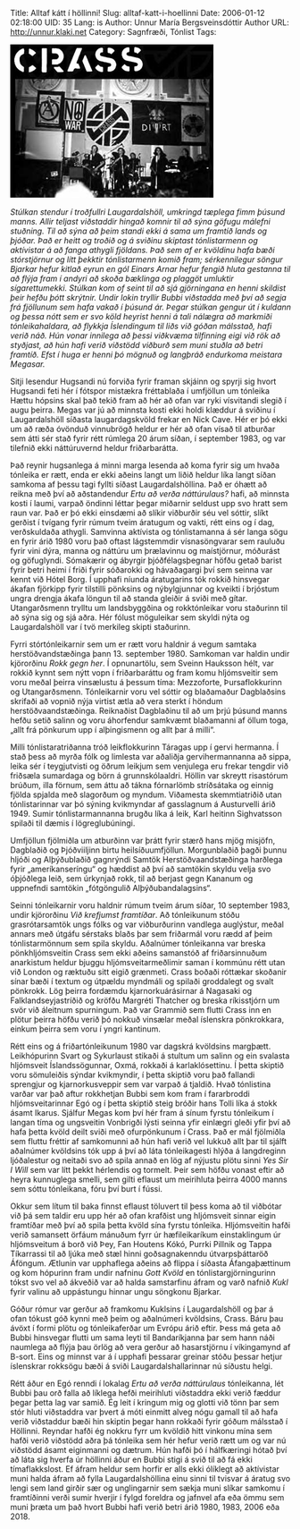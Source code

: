 Title: Alltaf kátt í höllinni!
Slug: alltaf-katt-i-hoellinni
Date: 2006-01-12 02:18:00
UID: 35
Lang: is
Author: Unnur María Bergsveinsdóttir
Author URL: http://unnur.klaki.net
Category: Sagnfræði, Tónlist
Tags:

![Pönkhljómsveitin Crass á tónleikum](61.jpg)

_Stúlkan stendur í troðfullri Laugardalshöll, umkringd tæplega fimm þúsund manns. Allir teljast viðstaddir hingað komnir til að sýna göfugu málefni stuðning. Til að sýna að þeim standi ekki á sama um framtíð lands og þjóðar. Það er heitt og troðið og á sviðinu skiptast tónlistarmenn og aktívistar á að fanga athygli fjöldans. Það sem af er kvöldinu hafa bæði stórstjörnur og lítt þekktir tónlistarmenn komið fram; sérkennilegur söngur Bjarkar hefur kitlað eyrun en gól Einars Arnar hefur fengið hluta gestanna til að flýja fram í andyri að skoða bæklinga og plaggöt umluktir sígarettumekki. Stúlkan kom of seint til að sjá gjörningana en henni skildist þeir hefðu þótt skrýtnir. Undir lokin tryllir Bubbi viðstadda með því að segja frá fjöllunum sem hafa vakað í þúsund ár. Þegar stúlkan gengur út í kuldann og þessa nótt sem er svo köld heyrist henni á tali nálægra að markmiði tónleikahaldara, að flykkja Íslendingum til liðs við góðan málsstað, hafi verið náð. Hún vonar innilega að þessi viðkvæma tilfinning eigi við rök að styðjast, að hún hafi verið viðstödd viðburð sem muni stuðla að betri framtíð. Efst í huga er henni þó mögnuð og langþráð endurkoma meistara Megasar._

Sitji lesendur Hugsandi nú forviða fyrir framan skjáinn og spyrji sig hvort Hugsandi feti hér í fótspor mistækra fréttablaða í umfjöllun um tónleika Hættu hópsins skal það tekið fram að hér að ofan var ryki vísvitandi slegið í augu þeirra. Megas var jú að minnsta kosti ekki holdi klæddur á sviðinu í Laugardalshöll síðasta laugardagskvöld frekar en Nick Cave. Hér er þó ekki um að ræða óvönduð vinnubrögð heldur er hér að ofan vísað til atburðar sem átti sér stað fyrir rétt rúmlega 20 árum síðan, í september 1983, og var tilefnið ekki náttúruvernd heldur friðarbarátta.

Það reynir hugsanlega á minni marga lesenda að koma fyrir sig um hvaða tónleika er rætt, enda er ekki aðeins langt um liðið heldur líka langt síðan samkoma af þessu tagi fyllti síðast Laugardalshöllina. Það er óhætt að reikna með því að aðstandendur _Ertu að verða náttúrulaus?_ hafi, að minnsta kosti í laumi, varpað öndinni léttar þegar miðarnir seldust upp svo hratt sem raun var. Það er þó ekki einsdæmi að slíkir viðburðir séu vel sóttir, slíkt gerðist í tvígang fyrir rúmum tveim áratugum og vakti, rétt eins og í dag, verðskuldaða athygli. Samvinna aktívista og tónlistamanna á sér langa sögu en fyrir árið 1980 voru það oftast lágstemmdir vísnasöngvarar sem rauluðu fyrir vini dýra, manna og náttúru um þrælavinnu og maístjörnur, móðurást og göfuglyndi. Sómakærir og ábyrgir þjóðfélagsþegnar höfðu getað barist fyrir betri heimi í friði fyrir sóðarokki og hávaðagargi því sem seinna var kennt við Hótel Borg.  Í upphafi níunda áratugarins tók rokkið hinsvegar ákafan fjörkipp fyrir tilstilli pönksins og nýbylgjunnar og kveikti í brjóstum ungra drengja ákafa löngun til að standa gleiðir á sviði með gítar. Utangarðsmenn trylltu um landsbyggðina og rokktónleikar voru staðurinn til að sýna sig og sjá aðra. Hér fólust möguleikar sem skyldi nýta og Laugardalshöll var í tvö merkileg skipti staðurinn.

Fyrri stórtónleikarnir sem um er rætt voru haldnir á vegum samtaka herstöðvandstæðinga þann 13. september 1980. Samkoman var haldin undir kjörorðinu _Rokk gegn her_. Í opnunartölu, sem Sveinn Hauksson hélt, var rokkið kynnt sem nýtt vopn í friðarbaráttu og fram komu hljómsveitir sem voru meðal þeirra vinsælustu á þessum tíma: Mezzoforte, Þursaflokkurinn og Utangarðsmenn. Tónleikarnir voru vel sóttir og blaðamaður Dagblaðsins skrifaði að vopnið nýja virtist ætla að vera sterkt í höndum herstöðvaandstæðinga. Reiknaðist Dagblaðinu til að um þrjú þúsund manns hefðu setið salinn og voru áhorfendur samkvæmt blaðamanni af öllum toga, „allt frá pönkurum upp í alþingismenn og allt þar á milli“.

Milli tónlistaratriðanna tróð leikflokkurinn Táragas upp í gervi hermanna. Í stað þess að myrða fólk og limlesta var aðaliðja gervihermannanna að sippa, leika sér í teygjutvisti og öðrum leikjum sem venjulega eru frekar tengdir við friðsæla sumardaga og börn á grunnskólaaldri. Höllin var skreytt risastórum brúðum, illa förnum, sem áttu að tákna fórnarlömb stríðsátaka og einnig fjölda spjalda með slagorðum og myndum. Viðamesta skemmtiatriðið utan tónlistarinnar var þó sýning kvikmyndar af gasslagnum á Austurvelli árið 1949.  Sumir tónlistarmannanna brugðu líka á leik, Karl heitinn Sighvatsson spilaði til dæmis í lögreglubúningi.

Umfjöllun fjölmiðla um atburðinn var þrátt fyrir stærð hans mjög misjöfn, Dagblaðið og Þjóðviiljinn birtu heilsíðuumfjöllun. Morgunblaðið þagði þunnu hljóði og Alþýðublaðið gagnrýndi Samtök Herstöðvaandstæðinga harðlega fyrir „ameríkanseríngu“ og hæddist að því að samtökin skyldu velja svo óþjóðlega leið, sem úrkynjað rokk, til að berjast gegn Kananum og uppnefndi samtökin „fótgöngulið Alþýðubandalagsins“.

Seinni tónleikarnir voru haldnir rúmum tveim árum síðar, 10 september 1983, undir kjörorðinu _Við krefjumst framtíðar_. Að tónleikunum stóðu grasrótarsamtök ungs fólks og var viðburðurinn vandlega auglýstur, meðal annars með útgáfu sérstaks blaðs þar sem friðarmál voru rædd af þeim tónlistarmönnum sem spila skyldu. Aðalnúmer tónleikanna var breska pönkhljómsveitin Crass sem ekki aðeins samanstóð af friðarsinnuðum anarkistum heldur bjuggu hljómsveitarmeðlimir saman í kommúnu rétt utan við London og ræktuðu sitt eigið grænmeti. Crass boðaði róttækar skoðanir sínar bæði í textum og útpældu myndmáli og spilaði groddalegt og svalt pönkrokk. Lög þeirra fordæmdu kjarnorkuárásirnar á Nagasaki og Falklandseyjastríðið og kröfðu Margréti Thatcher og breska ríkisstjórn um svör við áleitnum spurningum. Það var Grammið sem flutti Crass inn en plötur þeirra höfðu verið þó nokkuð vinsælar meðal íslenskra pönkrokkara, einkum þeirra sem voru í yngri kantinum.

Rétt eins og á friðartónleikunum 1980 var dagskrá kvöldsins margþætt. Leikhópurinn Svart og Sykurlaust stikaði á stultum um salinn og ein svalasta hljómsveit Íslandssögunnar, Oxmá, rokkaði á karlaklósettinu. Í þetta skiptið voru sömuleiðis sýndar kvikmyndir, í þetta skiptið voru það fallandi sprengjur og kjarnorkusveppir sem var varpað á tjaldið. Hvað tónlistina varðar var það aftur rokkhetjan Bubbi sem kom fram í fararbroddi hljómsveitarinnar Egó og í þetta skiptið steig bróðir hans Tolli líka á stokk ásamt Ikarus. Sjálfur Megas kom því hér fram á sínum fyrstu tónleikum í langan tíma og ungsveitin Vonbrigði lýsti seinna yfir einlægri gleði yfir því að hafa þetta kvöld deilt sviði með ofurpönkunum í Crass. Það er mál fjölmiðla sem fluttu fréttir af samkomunni að hún hafi verið vel lukkuð allt þar til sjálft aðalnúmer kvöldsins tók upp á því að láta tónleikagesti hlýða á langdreginn ljóðalestur og neitaði svo að spila annað en lög af nýjustu plötu sinni _Yes Sir I Will_ sem var lítt þekkt hérlendis og tormelt. Þeir sem höfðu vonast eftir að heyra kunnuglega smelli, sem gilti eflaust um meirihluta þeirra 4000 manns sem sóttu tónleikana, fóru því burt í fússi.

Okkur sem lítum til baka finnst eflaust töluvert til þess koma að til viðbótar við þá sem taldir eru upp hér að ofan krafðist ung hljómsveit sinnar eigin framtíðar með því að spila þetta kvöld sína fyrstu tónleika. Hljómsveitin hafði verið samansett örfáum mánuðum fyrr úr hæfileikaríkum einstaklingum úr hljómsveitum á borð við Þey, Fan Houtens Kókó, Purrki Pillnik og Tappa Tíkarrassi til að ljúka með stæl hinni goðsagnakenndu útvarpsþáttaröð Áföngum. Ætlunin var upphaflega aðeins að flippa í síðasta Áfangaþættinum og kom hópurinn fram undir nafninu _Gott Kvöld_ en tónlistargjörningurinn tókst svo vel að ákveðið var að halda samstarfinu áfram og varð nafnið _Kukl_ fyrir valinu að uppástungu hinnar ungu söngkonu Bjarkar.

Góður rómur var gerður að framkomu Kuklsins í Laugardalshöll og þar á ofan tókust góð kynni með þeim og aðalnúmeri kvöldsins, Crass. Báru þau ávöxt í formi plötu og tónleikaferðar um Evrópu árið eftir. Þess má geta að Bubbi hinsvegar flutti um sama leyti til Bandaríkjanna þar sem hann náði naumlega að flýja þau örlög að vera gerður að hasarstjörnu í víkingamynd af B-sort. Eins og minnst var á í upphafi þessarar greinar stóðu þessar hetjur íslenskrar rokksögu bæði á sviði Laugardalshallarinnar nú síðustu helgi.

Rétt áður en Egó renndi í lokalag _Ertu að verða náttúrulaus_ tónleikanna, lét Bubbi þau orð falla að líklega hefði meirihluti viðstaddra ekki verið fæddur þegar þetta lag var samið. Ég leit í kringum mig og glotti við tönn þar sem stór hluti viðstaddra var þvert á móti einmitt alveg nógu gamall til að hafa verið viðstaddur bæði hin skiptin þegar hann rokkaði fyrir góðum málsstað í Höllinni. Reyndar hafði ég  nokkru fyrr um kvöldið hitt vinkonu mína sem hafði verið viðstödd aðra þá tónleika sem hér hefur verið rætt um og var nú viðstödd ásamt eiginmanni og dætrum. Hún hafði þó í hálfkæringi hótað því að láta sig hverfa úr höllinni áður en Bubbi stigi á svið til að fá ekki tímaflakkslost. Ef áfram heldur sem horfir er alls ekki ólíklegt að aktívistar muni halda áfram að fylla Laugardalshöllina einu sinni til tvisvar á áratug svo lengi sem land girðir sær og unglingarnir sem sækja muni slíkar samkomu í framtíðinni verði sumir hverjir í fylgd foreldra og jafnvel afa eða ömmu sem muni þræta um það hvort Bubbi hafi verið betri árið 1980, 1983, 2006 eða 2018.

